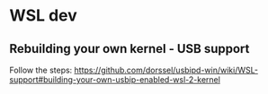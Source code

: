 # WSL dev

## Rebuilding your own kernel - USB support

Follow the steps:
https://github.com/dorssel/usbipd-win/wiki/WSL-support#building-your-own-usbip-enabled-wsl-2-kernel



